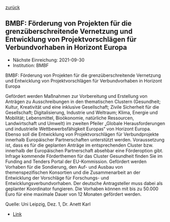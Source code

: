 [zurück](/funding/)

## BMBF: Förderung von Projekten für die grenzüberschreitende Vernetzung und Entwicklung von Projektvorschlägen für Verbundvorhaben in Horizont Europa

* Nächste Einreichung: 2021-09-30
* Institution: BMBF

BMBF: Förderung von Projekten für die grenzüberschreitende Vernetzung und Entwicklung von Projektvorschlägen für Verbundvorhaben in Horizont Europa

Gefördert werden Maßnahmen zur Vorbereitung und Erstellung von Anträgen zu Ausschreibungen in den thematischen Clustern (Gesundheit; Kultur, Kreativität und eine inklusive Gesellschaft; Zivile Sicherheit für die Gesellschaft; Digitalisierung, Industrie und Weltraum; Klima, Energie und Mobilität; Lebensmittel, Bioökonomie, natürliche Ressourcen, Landwirtschaft und Umwelt) im zweiten Pfeiler „Globale Herausforderungen und industrielle Wettbewerbsfähigkeit Europas“ von Horizont Europa. Ebenso soll die Entwicklung von Projektvorschlägen für Verbundprojekte innerhalb Europäischer Partnerschaften unterstützt werden. Voraussetzung ist, dass es für die geplanten Anträge im entsprechenden Cluster bzw. innerhalb der Europäischen Partnerschaft absehbar eine Förderoption gibt. Infrage kommende Förderthemen für das Cluster Gesundheit finden Sie im Funding and Tenders Portal der EU-Kommission. Gefördert werden Vorhaben für die Sondierung, den Auf- und Ausbau von themenspezifischen Konsortien und die Zusammenarbeit an der Entwicklung der Vorschläge für Forschungs- und Entwicklungsverbundvorhaben. Der deutsche Antragsteller muss dabei als geplanter Koordinator fungieren. Die Vorhaben können mit bis zu 50.000 Euro für eine maximale Dauer von 12 Monaten gefördert werden.

Quelle: Uni Leipzig, Dez. 1, Dr. Anett Karl

* [Link](https://www.bmbf.de/bmbf/shareddocs/bekanntmachungen/de/2021/04/3534_bekanntmachung)